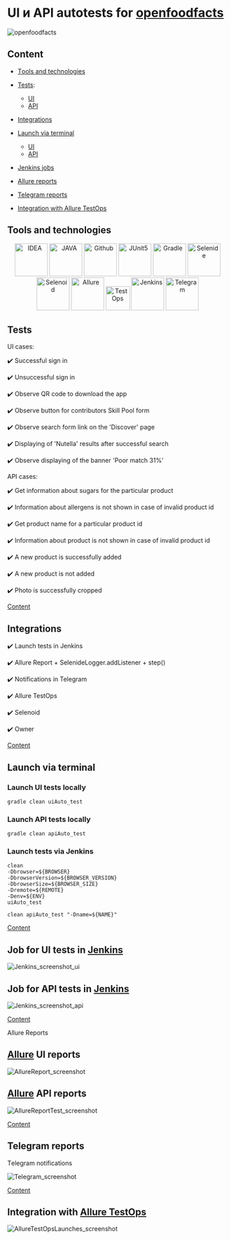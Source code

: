 # UI и API autotests for [openfoodfacts](https://world.openfoodfacts.org/)

<img alt="openfoodfacts" src="readme/screenshots/openfoodfacts.png">

## <a id="list"></a> Content 

* <a href="#tools">Тools and technologies</a>

* <a href="#cases">Tests</a>:   
  - <a href="#cases-ui"> UI
  - <a href="#cases-api"> API

* <a href="#integrations">Integrations</a>

* <a href="#console">Launch via terminal</a>
  - <a href="#console-ui"> UI
  - <a href="#console-api"> API

* <a href="#jenkins">Jenkins jobs</a>

* <a href="#allure">Allure reports</a>

* <a href="#telegram">Telegram reports</a>

* <a href="#testops">Integration with Allure TestOps</a>


## <a id="tools"></a> Tools and technologies
<p align="center">
<a href="https://www.jetbrains.com/idea/"><img width="75" alt="IDEA" src="readme/icons/Intelij_IDEA.svg"></a>
<a href="https://www.java.com/"><img width="75" alt="JAVA" src="readme/icons/Java.svg"></a>
<a href="https://github.com/"><img width="75" alt="Github" src="readme/icons/GitHub.svg"></a>
<a href="https://junit.org/junit5/"><img width="75" alt="JUnit5" src="readme/icons/JUnit5.svg"></a>
<a href="https://gradle.org/"><img width="75" alt="Gradle" src="readme/icons/Gradle.svg"></a>
<a href="https://selenide.org/"><img width="75" alt="Selenide" src="readme/icons/Selenide.svg"></a>
<a href="https://aerokube.com/selenoid/"><img width="75" alt="Selenoid" src="readme/icons/Selenoid.svg"></a>
<a href="https://github.com/allure-framework/allure2"><img width="75" alt="Allure" src="readme/icons/Allure.svg"></a>
<a href="https://qameta.io"><img width="55" alt="TestOps" src="readme/icons/TestOpspng.png"></a>
<a href="https://www.jenkins.io/"><img width="75" alt="Jenkins" src="readme/icons/Jenkins.svg"></a>
<a href="https://telegram.org/"><img width="75" alt="Telegram" src="readme/icons/Telegram.svg"></a>
</p>


## <a id="cases"></a> Tests
<a id="cases-ui"></a>UI cases:

:heavy_check_mark: Successful sign in

:heavy_check_mark: Unsuccessful sign in

:heavy_check_mark: Observe QR code to download the app  

:heavy_check_mark: Observe button for contributors Skill Pool form  

:heavy_check_mark: Observe search form link on the 'Discover' page 

:heavy_check_mark: Displaying of 'Nutella' results after successful search 

:heavy_check_mark: Observe displaying of the banner 'Poor match 31%'  
  
<a id="cases-api"></a>API cases:
  
:heavy_check_mark: Get information about sugars for the particular product 

:heavy_check_mark: Information about allergens is not shown in case of invalid product id

:heavy_check_mark: Get product name for a particular product id

:heavy_check_mark: Information about product is not shown in case of invalid product id 

:heavy_check_mark: A new product is successfully added 

:heavy_check_mark: A new product is not added  

:heavy_check_mark: Photo is successfully cropped  

<a href="#list">Content</a>

## 	<a id="integrations"></a> Integrations
:heavy_check_mark: Launch tests in Jenkins  

:heavy_check_mark: Allure Report + SelenideLogger.addListener + step()   

:heavy_check_mark: Notifications in Telegram 

:heavy_check_mark: Allure TestOps    

:heavy_check_mark: Selenoid   

:heavy_check_mark: Owner   

<a href="#list">Content</a>

## <a id="console"></a> Launch via terminal
  
### <a id="console-ui"></a>Launch UI tests locally

```
gradle clean uiAuto_test
```

### <a id="console-api"></a>Launch API tests locally

```
gradle clean apiAuto_test
```
  
### Launch tests via Jenkins

```
clean
-Dbrowser=${BROWSER}
-DbrowserVersion=${BROWSER_VERSION}
-DbrowserSize=${BROWSER_SIZE}
-Dremote=${REMOTE}
-Denv=${ENV}
uiAuto_test
```

```
clean apiAuto_test "-Dname=${NAME}"
```


<a href="#list">Content</a>

## <a id="jenkins"></a> Job for UI tests in [Jenkins](https://jenkins.autotests.cloud/job/021-marinka_k-projectUITests/)

<img alt="Jenkins_screenshot_ui" src="readme/screenshots/Jenkins_ui.png">

## <a id="jenkins"></a> Job for API tests in [Jenkins](https://jenkins.autotests.cloud/job/020-marinka_k-apiFinalProject/)

<img alt="Jenkins_screenshot_api" src="readme/screenshots/Jenkins_api.png">

<a href="#list">Content</a>

Allure Reports

## <a id="allure"></a> [Allure](https://jenkins.autotests.cloud/job/021-marinka_k-projectUITests/20/allure/) UI reports

<img alt="AllureReport_screenshot" src="readme/screenshots/AllureReportUI.png">

## <a id="allure"></a> [Allure](https://jenkins.autotests.cloud/job/020-marinka_k-apiFinalProject/25/allure/) API reports

<img alt="AllureReportTest_screenshot" src="readme/screenshots/AllureReportUI.png">

<a href="#list">Content</a>

## <a id="telegram"></a>Telegram reports

Тelegram notifications

<img alt="Telegram_screenshot" src="readme/screenshots/Telegram.jpeg">

<a href="#list">Content</a>

## <a id="testops"> Integration with [Allure TestOps](https://allure.autotests.cloud/project/3840/test-cases/27753?treeId=0)
  
<img alt="AllureTestOpsLaunches_screenshot" src="readme/screenshots/AllureTestOps.png">
